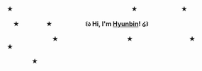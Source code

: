 ★　　　　　　　　　　　　　　　　　　　★　　　　　　　★

　★　　 　　★ 　　　　　**꒰ა  Hi, I'm [Hyunbin](hyunbin.tech)!  ໒꒱**

　　 　　　　　★　　　　　　　　　　　★　　　　　　　　　★　　　　　　★


　　　　★　　　　　

<!--
**hyunbinjlee/hyunbinjlee** is a ✨ _special_ ✨ repository because its `README.md` (this file) appears on your GitHub profile.

Here are some ideas to get you started:

- 🔭 I’m currently working on ...
- 🌱 I’m currently learning ...
- 👯 I’m looking to collaborate on ...
- 🤔 I’m looking for help with ...
- 💬 Ask me about ...
- 📫 How to reach me: ...
- 😄 Pronouns: ...
- ⚡ Fun fact: ...
-->
